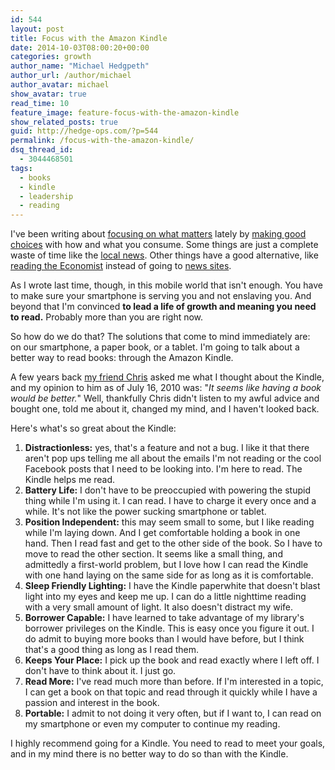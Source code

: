 ```yaml
---
id: 544
layout: post
title: Focus with the Amazon Kindle
date: 2014-10-03T08:00:20+00:00
categories: growth
author_name: "Michael Hedgpeth"
author_url: /author/michael
author_avatar: michael
show_avatar: true
read_time: 10
feature_image: feature-focus-with-the-amazon-kindle
show_related_posts: true 
guid: http://hedge-ops.com/?p=544
permalink: /focus-with-the-amazon-kindle/
dsq_thread_id:
  - 3044468501
tags:
  - books
  - kindle
  - leadership
  - reading
---
```

I've been writing about [focusing on what matters](/life-is-art/ "Life is Art") lately by [making good choices](/achievable-contentment/) with how and what you consume. Some things are just a complete waste of time like the [local news](/rubbernecking-with-the-locals/). Other things have a good alternative, like [reading the Economist](/the-economist-keeps-it-real/) instead of going to [news sites](/escaping-with-the-news/).

As I wrote last time, though, in this mobile world that isn't enough. You have to make sure your smartphone is serving you and not enslaving you. And beyond that I'm convinced **to lead a life of growth and meaning you need to read.** Probably more than you are right now.

So how do we do that? The solutions that come to mind immediately are: on our smartphone, a paper book, or a tablet. I'm going to talk about a better way to read books: through the Amazon Kindle.<!--more-->

A few years back [my friend Chris](http://www.chrisdikes.com/) asked me what I thought about the Kindle, and my opinion to him as of July 16, 2010 was: "_It seems like having a book would be better._" Well, thankfully Chris didn't listen to my awful advice and bought one, told me about it, changed my mind, and I haven't looked back.

Here's what's so great about the Kindle:

  1. **Distractionless:** yes, that's a feature and not a bug. I like it that there aren't pop ups telling me all about the emails I'm not reading or the cool Facebook posts that I need to be looking into. I'm here to read. The Kindle helps me read.
  2. **Battery Life:** I don't have to be preoccupied with powering the stupid thing while I'm using it. I can read. I have to charge it every once and a while. It's not like the power sucking smartphone or tablet.
  3. **Position Independent:** this may seem small to some, but I like reading while I'm laying down. And I get comfortable holding a book in one hand. Then I read fast and get to the other side of the book. So I have to move to read the other section. It seems like a small thing, and admittedly a first-world problem, but I love how I can read the Kindle with one hand laying on the same side for as long as it is comfortable.
  4. **Sleep Friendly Lighting:** I have the Kindle paperwhite that doesn't blast light into my eyes and keep me up. I can do a little nighttime reading with a very small amount of light. It also doesn't distract my wife.
  5. **Borrower Capable:** I have learned to take advantage of my library's borrower privileges on the Kindle. This is easy once you figure it out. I do admit to buying more books than I would have before, but I think that's a good thing as long as I read them.
  6. **Keeps Your Place:** I pick up the book and read exactly where I left off. I don't have to think about it. I just go.
  7. **Read More:** I've read much more than before. If I'm interested in a topic, I can get a book on that topic and read through it quickly while I have a passion and interest in the book.
  8. **Portable:** I admit to not doing it very often, but if I want to, I can read on my smartphone or even my computer to continue my reading.

I highly recommend going for a Kindle. You need to read to meet your goals, and in my mind there is no better way to do so than with the Kindle.